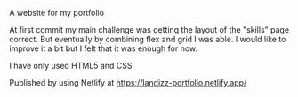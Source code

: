 A website for my portfolio

At first commit my main challenge was getting the layout of the "skills" page correct. But eventually by combining flex and grid I was able. I would like to improve it a bit but I felt that it was enough for now. 

I have only used HTML5 and CSS


Published by using Netlify at 
https://landizz-portfolio.netlify.app/